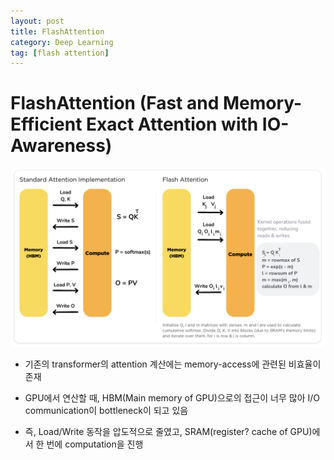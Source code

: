 ```yaml
---
layout: post
title: FlashAttention
category: Deep Learning
tag: [flash attention]
---
```


# FlashAttention (Fast and Memory-Efficient Exact Attention with IO-Awareness)

<img src='/assets/deep_learning/flash_attention/flash_attention.png'>

* 기존의 transformer의 attention 계산에는 memory-access에 관련된 비효율이 존재

* GPU에서 연산할 때, HBM(Main memory of GPU)으로의 접근이 너무 많아 I/O communication이 bottleneck이 되고 있음

* 즉, Load/Write 동작을 압도적으로 줄였고, SRAM(register? cache of GPU)에서 한 번에 computation을 진행



